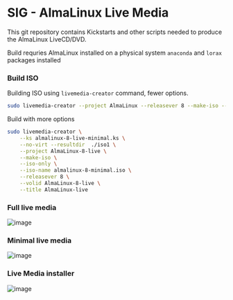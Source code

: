 # SIG - AlmaLinux Live Media

This git repository contains Kickstarts and other scripts
needed to produce the AlmaLinux LiveCD/DVD. 

Build requries AlmaLinux installed on a physical system `anaconda` and `lorax` packages installed

### Build ISO

Building ISO using `livemedia-creator` command, fewer options.
```sh
sudo livemedia-creator --project AlmaLinux --releasever 8 --make-iso --ks=kickstarts/almalinux-8-live-gnome.ks --no-virt
```

Build with more options

```sh 
sudo livemedia-creator \
    --ks almalinux-8-live-minimal.ks \
    --no-virt --resultdir  ./iso1 \
    --project AlmaLinux-8-live \
    --make-iso \
    --iso-only \
    --iso-name almalinux-8-minimal.iso \
    --releasever 8 \
    --volid AlmaLinux-8-live \
    --title AlmaLinux-live
```

### Full live media

![image](https://user-images.githubusercontent.com/1273137/126790113-42c76349-cb33-4e21-a55a-fe59ff49459f.png)


### Minimal live media

![image](https://user-images.githubusercontent.com/1273137/126832606-52fc45c6-7bf2-4df0-b9c5-408e0b38af95.png)

### Live Media installer
![image](https://user-images.githubusercontent.com/1273137/126913694-e0f4ad15-e405-4764-a24c-8c63f5d5799c.png)


